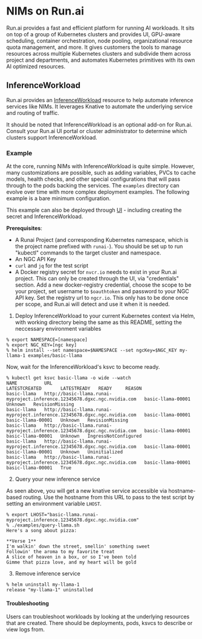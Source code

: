 # NIMs on Run.ai

Run.ai provides a fast and efficient platform for running AI workloads. It sits on top of a group of Kubernetes clusters and provides UI, GPU-aware scheduling, container orchestration, node pooling, organizational resource quota management, and more. It gives customers the tools to manage resources across multiple Kubernetes clusters and subdivide them across project and departments, and automates Kubernetes primitives with its own AI optimized resources.

## InferenceWorkload

Run.ai provides an [InferenceWorkload](https://docs.run.ai/latest/Researcher/workloads/inference-overview/) resource to help automate inference services like NIMs. It leverages Knative to automate the underlying service and routing of traffic.

It should be noted that InferenceWorkload is an optional add-on for Run.ai. Consult your Run.ai UI portal or cluster administrator to determine which clusters support InferenceWorkload.

### Example

At the core, running NIMs with InferenceWorkload is quite simple. However, many customizations are possible, such as adding variables, PVCs to cache models, health checks, and other special configurations that will pass through to the pods backing the services. The `examples` directory can evolve over time with more complex deployment examples. The following example is a bare minimum configuration.

This example can also be deployed through [UI](https://docs.run.ai/latest/Researcher/workloads/inference-overview/) - including creating the secret and InferenceWorkload.

**Prerequisites**:
* A Runai Project (and corresponding Kubernetes namespace, which is the project name prefixed with `runai-`). You should be set up to run "kubectl" commands to the target cluster and namespace.
* An NGC API Key
* `curl` and `jq` for the test script
* A Docker registry secret for `nvcr.io` needs to exist in your Run.ai project. This can only be created through the UI, via "credentials" section. Add a new docker-registry credential, choose the scope to be your project, set username to `$oauthtoken` and password to your NGC API key. Set the registry url to `ngcr.io`. This only has to be done once per scope, and Run.ai will detect and use it when it is needed.

1. Deploy InferenceWorkload to your current Kubernetes context via Helm, with working directory being the same as this README, setting the neccessary environment variables

```
% export NAMESPACE=[namespace]
% export NGC_KEY=[ngc key]
% helm install --set namespace=$NAMESPACE --set ngcKey=$NGC_KEY my-llama-1 examples/basic-llama
```

Now, wait for the InferenceWorkload's ksvc to become ready.

```
% kubectl get ksvc basic-llama -o wide --watch
NAME          URL                                                                                                     LATESTCREATED       LATESTREADY   READY     REASON
basic-llama   http://basic-llama.runai-myproject.inference.12345678.dgxc.ngc.nvidia.com   basic-llama-00001                 Unknown   RevisionMissing
basic-llama   http://basic-llama.runai-myproject.inference.12345678.dgxc.ngc.nvidia.com   basic-llama-00001   basic-llama-00001   Unknown   RevisionMissing
basic-llama   http://basic-llama.runai-myproject.inference.12345678.dgxc.ngc.nvidia.com   basic-llama-00001   basic-llama-00001   Unknown   IngressNotConfigured
basic-llama   http://basic-llama.runai-myproject.inference.12345678.dgxc.ngc.nvidia.com   basic-llama-00001   basic-llama-00001   Unknown   Uninitialized
basic-llama   http://basic-llama.runai-myproject.inference.12345678.dgxc.ngc.nvidia.com   basic-llama-00001   basic-llama-00001   True
```

2. Query your new inference service

As seen above, you will get a new knative service accessible via hostname-based routing. Use the hostname from this URL to pass to the test script by setting an environment variable `LHOST`.

```
% export LHOST="basic-llama.runai-myproject.inference.12345678.dgxc.ngc.nvidia.com"
% ./examples/query-llama.sh
Here's a song about pizza:

**Verse 1**
I'm walkin' down the street, smellin' something sweet
Followin' the aroma to my favorite treat
A slice of heaven in a box, or so I've been told
Gimme that pizza love, and my heart will be gold
```

3. Remove inference service

```
% helm uninstall my-llama-1
release "my-llama-1" uninstalled
```

#### Troubleshooting

Users can troubleshoot workloads by looking at the underlying resources that are created. There should be deployments, pods, ksvcs to describe or view logs from.
